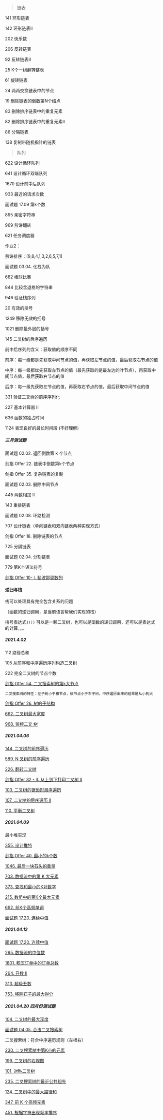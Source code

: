 >  链表

141 环形链表

142 环形链表II

202 快乐数  

206 反转链表

92 反转链表II

25 K个一组翻转链表

61 旋转链表

24 两两交换链表中的节点  

19 删除链表的倒数第N个结点

83 删除排序链表中的重复元素

82 删除排序链表中的重复元素II

86 分隔链表

138 复制带随机指针的链表  

>  队列

622 设计循环队列

641 设计循环双端队列

1670 设计前中后队列

933 最近的请求次数

面试题 17.09 第k个数

895 亲密字符串

969 煎饼翻转

621 任务调度器

作业2：

煎饼排序：[9,8,4,1,3,2,6,5,7,1]



面试题 03.04. 化栈为队

682 棒球比赛

844 比较含退格的字符串

946 验证栈序列

20 有效的括号

1249 移除无效的括号

1021 删除最外层的括号

145 二叉树的后序遍历

前中后序列的含义：获取值的顺序不同

前序：每一级都是先获取中间节点的值，再获取左节点的值，最后获取右节点的值

中序：每一级都优先获取左节点的值（最先获取的是最左边的叶节点），再获取中间节点值，最后获取右节点的值

后序：每一级先获取左节点的值，再获取右节点的值，最后获取中间节点的值

331 验证二叉树的前序序列化

227 基本计算器 II

636 函数的独占时间

1124 表现良好的最长时间段 (不好理解)



##### 三月测试题

面试题 02.02. 返回倒数第 k 个节点

剑指 Offer 22. 链表中倒数第k个节点

剑指 Offer 35. 复杂链表的复制

面试题 02.03. 删除中间节点

445 两数相加 II

143 重排链表

面试题 02.08. 环路检测

707  设计链表（单向链表和双向链表两种实现方式）

剑指 Offer 18. 删除链表的节点

725 分隔链表

面试题 02.04. 分割链表

779 第K个语法符号

[剑指 Offer 10- I. 斐波那契数列](https://leetcode-cn.com/problems/fei-bo-na-qi-shu-lie-lcof/)

#### 递归与栈

栈可以处理具有完全包含关系的问题

（函数的递归调用，是当前语言帮我们实现的栈）

括号表达式`(())` 可以是一颗二叉树，也可以是函数的递归调用，还可以是表达式的计算。。。

##### 2021.4.02

112 路径总和

105 从前序和中序遍历序列构造二叉树

222 完全二叉树的节点个数

[剑指 Offer 54. 二叉搜索树的第k大节点](https://leetcode-cn.com/problems/er-cha-sou-suo-shu-de-di-kda-jie-dian-lcof/)

`二叉搜索树的特性：左子树小于根节点，根节点小于右子树，中序遍历出来的结果是从小到大`

[剑指 Offer 26. 树的子结构](https://leetcode-cn.com/problems/shu-de-zi-jie-gou-lcof/)

[662. 二叉树最大宽度](https://leetcode-cn.com/problems/maximum-width-of-binary-tree/)

[968. 监控二叉 树](https://leetcode-cn.com/problems/binary-tree-cameras/)

##### 2021.04.06

[144. 二叉树的前序遍历](https://leetcode-cn.com/problems/binary-tree-preorder-traversal/)

[589. N 叉树的前序遍历](https://leetcode-cn.com/problems/n-ary-tree-preorder-traversal/)

[226. 翻转二叉树](https://leetcode-cn.com/problems/invert-binary-tree/)

[剑指 Offer 32 - II. 从上到下打印二叉树 II](https://leetcode-cn.com/problems/cong-shang-dao-xia-da-yin-er-cha-shu-ii-lcof/)

[103. 二叉树的锯齿形层序遍历](https://leetcode-cn.com/problems/binary-tree-zigzag-level-order-traversal/)

[107. 二叉树的层序遍历 II](https://leetcode-cn.com/problems/binary-tree-level-order-traversal-ii/)

[110. 平衡二叉树](https://leetcode-cn.com/problems/balanced-binary-tree/)

##### 2021.04.09

最小堆实现

[355. 设计推特](https://leetcode-cn.com/problems/design-twitter/)

[剑指 Offer 40. 最小的k个数](https://leetcode-cn.com/problems/zui-xiao-de-kge-shu-lcof/)

[1046. 最后一块石头的重量](https://leetcode-cn.com/problems/last-stone-weight/)

[703. 数据流中的第 K 大元素](https://leetcode-cn.com/problems/kth-largest-element-in-a-stream/)

[373. 查找和最小的K对数字](https://leetcode-cn.com/problems/find-k-pairs-with-smallest-sums/)

[215. 数组中的第K个最大元素](https://leetcode-cn.com/problems/kth-largest-element-in-an-array/)

[692. 前K个高频单词](https://leetcode-cn.com/problems/top-k-frequent-words/)

[面试题 17.20. 连续中值](https://leetcode-cn.com/problems/continuous-median-lcci/)

##### 2021.04.12

[面试题 17.20. 连续中值](https://leetcode-cn.com/problems/continuous-median-lcci/)

[295. 数据流的中位数](https://leetcode-cn.com/problems/find-median-from-data-stream/)

[1801. 积压订单中的订单总数](https://leetcode-cn.com/problems/number-of-orders-in-the-backlog/)

[264. 丑数 II](https://leetcode-cn.com/problems/ugly-number-ii/)

[313. 超级丑数](https://leetcode-cn.com/problems/super-ugly-number/)

[753. 移除石子的最大得分](https://leetcode-cn.com/problems/maximum-score-from-removing-stones/)

##### 2021.04.20 四月份测试题

[104. 二叉树的最大深度](https://leetcode-cn.com/problems/maximum-depth-of-binary-tree/)

[面试题 04.05. 合法二叉搜索树](https://leetcode-cn.com/problems/legal-binary-search-tree-lcci/)

二叉搜索树：符合中序遍历规则（左根右）

[230. 二叉搜索树中第K小的元素](https://leetcode-cn.com/problems/kth-smallest-element-in-a-bst/)

[199. 二叉树的右视图](https://leetcode-cn.com/problems/binary-tree-right-side-view/)

[101. 对称二叉树](https://leetcode-cn.com/problems/symmetric-tree/)

[235. 二叉搜索树的最近公共祖先](https://leetcode-cn.com/problems/lowest-common-ancestor-of-a-binary-search-tree/)

[124. 二叉树中的最大路径和](https://leetcode-cn.com/problems/binary-tree-maximum-path-sum/)

[347. 前 K 个高频元素](https://leetcode-cn.com/problems/top-k-frequent-elements/)

[451. 根据字符出现频率排序](https://leetcode-cn.com/problems/sort-characters-by-frequency/)

